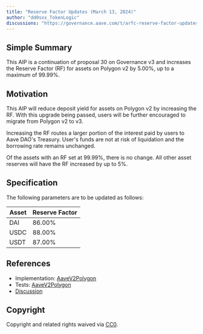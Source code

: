 ```yaml
---
title: "Reserve Factor Updates (March 13, 2024)"
author: "dd0sxx_TokenLogic"
discussions: "https://governance.aave.com/t/arfc-reserve-factor-updates-polygon-aave-v2/13937/18"
---
```


## Simple Summary

This AIP is a continuation of proposal 30 on Governance v3 and increases the Reserve Factor (RF) for assets on Polygon v2 by 5.00%, up to a maximum of 99.99%.

## Motivation

This AIP will reduce deposit yield for assets on Polygon v2 by increasing the RF. With this upgrade being passed, users will be further encouraged to migrate from Polygon v2 to v3.

Increasing the RF routes a larger portion of the interest paid by users to Aave DAO's Treasury. User's funds are not at risk of liquidation and the borrowing rate remains unchanged.

Of the assets with an RF set at 99.99%, there is no change. All other asset reserves will have the RF increased by up to 5%.

## Specification

The following parameters are to be updated as follows:

| Asset | Reserve Factor |
| ----- | -------------- |
| DAI   | 86.00%         |
| USDC  | 88.00%         |
| USDT  | 87.00%         |

## References

- Implementation: [AaveV2Polygon](https://github.com/bgd-labs/aave-proposals-v3/blob/38621b46cf1af4ddcee52914a20fbd6e85465cdf/src/20240229_AaveV2Polygon_ReserveFactorUpdatesFebruary292024/AaveV2Polygon_ReserveFactorUpdatesFebruary292024_20240229.sol)
- Tests: [AaveV2Polygon](https://github.com/bgd-labs/aave-proposals-v3/blob/38621b46cf1af4ddcee52914a20fbd6e85465cdf/src/20240229_AaveV2Polygon_ReserveFactorUpdatesFebruary292024/AaveV2Polygon_ReserveFactorUpdatesFebruary292024_20240229.t.sol)
- [Discussion](https://governance.aave.com/t/arfc-reserve-factor-updates-polygon-aave-v2/13937/16)

## Copyright

Copyright and related rights waived via [CC0](https://creativecommons.org/publicdomain/zero/1.0/).
